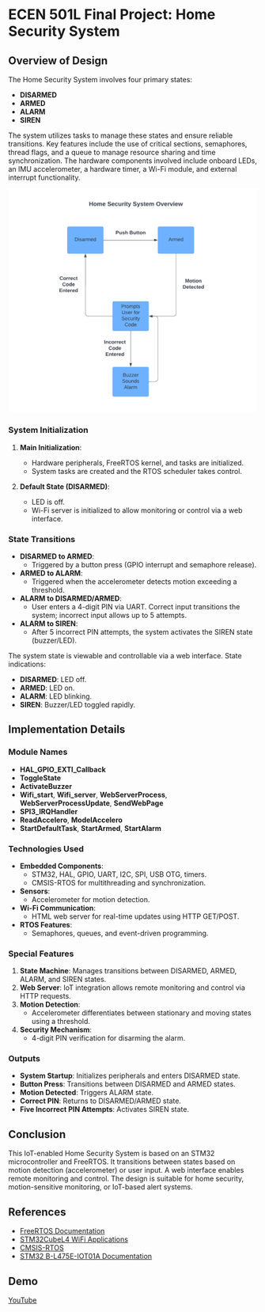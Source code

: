 # ECEN 501L Final Project: Home Security System

## Overview of Design

The Home Security System involves four primary states:
- **DISARMED**
- **ARMED**
- **ALARM**
- **SIREN**

The system utilizes tasks to manage these states and ensure reliable transitions. Key features include the use of critical sections, semaphores, thread flags, and a queue to manage resource sharing and time synchronization. The hardware components involved include onboard LEDs, an IMU accelerometer, a hardware timer, a Wi-Fi module, and external interrupt functionality.

![Home Security System Diagram](./Images/State_Machine.png)

### System Initialization
1. **Main Initialization**: 
   - Hardware peripherals, FreeRTOS kernel, and tasks are initialized.
   - System tasks are created and the RTOS scheduler takes control.

2. **Default State (DISARMED)**:
   - LED is off.
   - Wi-Fi server is initialized to allow monitoring or control via a web interface.

### State Transitions
- **DISARMED to ARMED**:
  - Triggered by a button press (GPIO interrupt and semaphore release).
- **ARMED to ALARM**:
  - Triggered when the accelerometer detects motion exceeding a threshold.
- **ALARM to DISARMED/ARMED**:
  - User enters a 4-digit PIN via UART. Correct input transitions the system; incorrect input allows up to 5 attempts.
- **ALARM to SIREN**:
  - After 5 incorrect PIN attempts, the system activates the SIREN state (buzzer/LED).

The system state is viewable and controllable via a web interface. State indications:
- **DISARMED**: LED off.
- **ARMED**: LED on.
- **ALARM**: LED blinking.
- **SIREN**: Buzzer/LED toggled rapidly.

## Implementation Details

### Module Names
- **HAL_GPIO_EXTI_Callback**
- **ToggleState**
- **ActivateBuzzer**
- **Wifi_start**, **Wifi_server**, **WebServerProcess**, **WebServerProcessUpdate**, **SendWebPage**
- **SPI3_IRQHandler**
- **ReadAccelero**, **ModelAccelero**
- **StartDefaultTask**, **StartArmed**, **StartAlarm**

### Technologies Used
- **Embedded Components**:
  - STM32, HAL, GPIO, UART, I2C, SPI, USB OTG, timers.
  - CMSIS-RTOS for multithreading and synchronization.
- **Sensors**:
  - Accelerometer for motion detection.
- **Wi-Fi Communication**:
  - HTML web server for real-time updates using HTTP GET/POST.
- **RTOS Features**:
  - Semaphores, queues, and event-driven programming.

### Special Features
1. **State Machine**: Manages transitions between DISARMED, ARMED, ALARM, and SIREN states.
2. **Web Server**: IoT integration allows remote monitoring and control via HTTP requests.
3. **Motion Detection**:
   - Accelerometer differentiates between stationary and moving states using a threshold.
4. **Security Mechanism**:
   - 4-digit PIN verification for disarming the alarm.

### Outputs
- **System Startup**: Initializes peripherals and enters DISARMED state.
- **Button Press**: Transitions between DISARMED and ARMED states.
- **Motion Detected**: Triggers ALARM state.
- **Correct PIN**: Returns to DISARMED/ARMED state.
- **Five Incorrect PIN Attempts**: Activates SIREN state.

## Conclusion

This IoT-enabled Home Security System is based on an STM32 microcontroller and FreeRTOS. It transitions between states based on motion detection (accelerometer) or user input. A web interface enables remote monitoring and control. The design is suitable for home security, motion-sensitive monitoring, or IoT-based alert systems.

## References
- [FreeRTOS Documentation](https://www.freertos.org/)
- [STM32CubeL4 WiFi Applications](https://github.com/STMicroelectronics/STM32CubeL4/tree/master/Projects/B-L475E-IOT01A/Applications/WiFi)
- [CMSIS-RTOS](https://www.keil.com/pack/doc/CMSIS_Dev/RTOS2/html/index.html)
- [STM32 B-L475E-IOT01A Documentation](https://www.st.com/en/evaluation-tools/b-l475e-iot01a.html#documentation)

## Demo
[YouTube](https://www.youtube.com/watch?v=txY77wC3v_8&ab_channel=MehranRahman)
